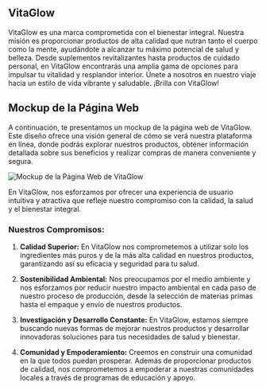 ## VitaGlow

VitaGlow es una marca comprometida con el bienestar integral. Nuestra misión es proporcionar productos de alta calidad que nutran tanto el cuerpo como la mente, ayudándote a alcanzar tu máximo potencial de salud y belleza. Desde suplementos revitalizantes hasta productos de cuidado personal, en VitaGlow encontrarás una amplia gama de opciones para impulsar tu vitalidad y resplandor interior. Únete a nosotros en nuestro viaje hacia un estilo de vida vibrante y saludable. ¡Brilla con VitaGlow!

## Mockup de la Página Web

A continuación, te presentamos un mockup de la página web de VitaGlow. Este diseño ofrece una visión general de cómo se verá nuestra plataforma en línea, donde podrás explorar nuestros productos, obtener información detallada sobre sus beneficios y realizar compras de manera conveniente y segura.

![Mockup de la Página Web de VitaGlow](../my-app/public/images/vitaglowDesign.png)

En VitaGlow, nos esforzamos por ofrecer una experiencia de usuario intuitiva y atractiva que refleje nuestro compromiso con la calidad, la salud y el bienestar integral.


### Nuestros Compromisos:

1. **Calidad Superior:** En VitaGlow nos comprometemos a utilizar solo los ingredientes más puros y de la más alta calidad en nuestros productos, garantizando así su eficacia y seguridad para tu salud.

2. **Sostenibilidad Ambiental:** Nos preocupamos por el medio ambiente y nos esforzamos por reducir nuestro impacto ambiental en cada paso de nuestro proceso de producción, desde la selección de materias primas hasta el empaque y envío de nuestros productos.

3. **Investigación y Desarrollo Constante:** En VitaGlow, estamos siempre buscando nuevas formas de mejorar nuestros productos y desarrollar innovadoras soluciones para tus necesidades de salud y bienestar.

4. **Comunidad y Empoderamiento:** Creemos en construir una comunidad en la que todos puedan prosperar. Además de proporcionar productos de calidad, nos comprometemos a empoderar a nuestras comunidades locales a través de programas de educación y apoyo.


